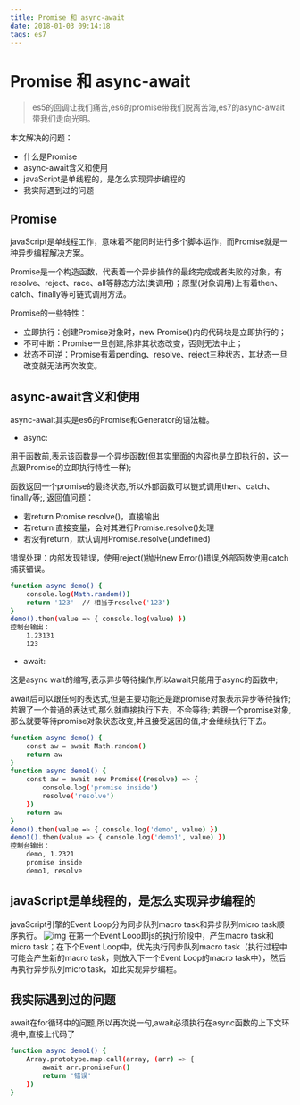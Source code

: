 ```yaml
---
title: Promise 和 async-await
date: 2018-01-03 09:14:18
tags: es7
---
```


# Promise 和 async-await

> es5的回调让我们痛苦,es6的promise带我们脱离苦海,es7的async-await带我们走向光明。

本文解决的问题：
- 什么是Promise
- async-await含义和使用
- javaScript是单线程的，是怎么实现异步编程的
- 我实际遇到过的问题

<!-- more -->

## Promise

javaScript是单线程工作，意味着不能同时进行多个脚本运作，而Promise就是一种异步编程解决方案。

Promise是一个构造函数，代表着一个异步操作的最终完成或者失败的对象，有resolve、reject、race、all等静态方法(类调用)；原型(对象调用)上有着then、catch、finally等可链式调用方法。

Promise的一些特性：
   - 立即执行：创建Promise对象时，new Promise()内的代码块是立即执行的；
   - 不可中断：Promise一旦创建,除非其状态改变，否则无法中止；
   - 状态不可逆：Promise有着pending、resolve、reject三种状态，其状态一旦改变就无法再次改变。

## async-await含义和使用

async-await其实是es6的Promise和Generator的语法糖。

- async:

用于函数前,表示该函数是一个异步函数(但其实里面的内容也是立即执行的，这一点跟Promise的立即执行特性一样);

函数返回一个promise的最终状态,所以外部函数可以链式调用then、catch、finally等;,
返回值问题：
- 若return Promise.resolve()，直接输出
- 若return 直接变量，会对其进行Promise.resolve()处理
- 若没有return，默认调用Promise.resolve(undefined)

错误处理：内部发现错误，使用reject()抛出new Error()错误,外部函数使用catch捕获错误。
``` bash
function async demo() {
    console.log(Math.random())
    return '123'  // 相当于resolve('123')
}
demo().then(value => { console.log(value) })
控制台输出：
    1.23131
    123
```

- await:

这是async wait的缩写,表示异步等待操作,所以await只能用于async的函数中;

await后可以跟任何的表达式,但是主要功能还是跟promise对象表示异步等待操作;
若跟了一个普通的表达式,那么就直接执行下去，不会等待;
若跟一个promise对象,那么就要等待promise对象状态改变,并且接受返回的值,才会继续执行下去。
``` bash
function async demo() {
    const aw = await Math.random()
    return aw
}
function async demo1() {
    const aw = await new Promise((resolve) => {
        console.log('promise inside')
        resolve('resolve')
    })
    return aw
}
demo().then(value => { console.log('demo', value) })
demo1().then(value => { console.log('demo1', value) })
控制台输出：
    demo, 1.2321
    promise inside
    demo1, resolve
```

## javaScript是单线程的，是怎么实现异步编程的
javaScript引擎的Event Loop分为同步队列macro task和异步队列micro task顺序执行。
![img](task.png)
在第一个Event Loop即js的执行阶段中，产生macro task和micro task；在下个Event Loop中，优先执行同步队列macro task（执行过程中可能会产生新的macro task，则放入下一个Event Loop的macro task中），然后再执行异步队列micro task，如此实现异步编程。

## 我实际遇到过的问题
await在for循环中的问题,所以再次说一句,await必须执行在async函数的上下文环境中,直接上代码了
``` bash
function async demo1() {
    Array.prototype.map.call(array, (arr) => {
        await arr.promiseFun()
        return '错误'
    })
}
```